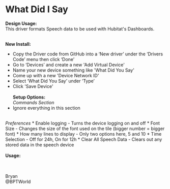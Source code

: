 # What Did I Say
<b>Design Usage:</b><br>
This driver formats Speech data to be used with Hubitat's Dashboards.<br><br>

<b>New Install:</b><br>
* Copy the Driver code from GitHub into a ‘New driver’ under the ‘Drivers Code’ menu then click ‘Done’
* Go to ‘Devices’ and create a new 'Add Virtual Device'
* Name your new device something like 'What Did You Say'
* Come up with a new 'Device Network ID'
* Select ‘What Did You Say’ under ‘Type’
* Click 'Save Device'
<br><br>
<b>Setup Options:</b><br>
<i>Commands Section</i>
* Ignore everything in this section
<br>
<i>Preferences</i>
* Enable logging - Turns the device logging on and off
* Font Size - Changes the size of the font used on the tile (bigger number = bigger font)
* How many lines to display - Only two options here, 5 and 10
* Time Selection - Off for 24h, On for 12h
* Clear All Speech Data - Clears out any stored data in the speech device
<br><br>
<b>Usage:</b><br>



<br><br>
Bryan<br>
@BPTWorld
